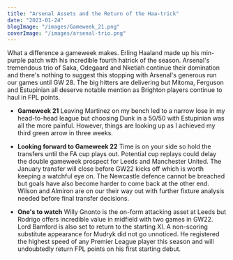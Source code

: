 ```yaml
---
title: "Arsenal Assets and the Return of the Haa-trick"
date: "2023-01-24"
blogImage: "/images/Gameweek_21.png"
coverImage: "/images/arsenal-trio.png"
---
```


What a difference a gameweek makes. Erling Haaland made up his min-purple patch with his incredible fourth hatrick of the season. Arsenal's tremendous trio of Saka, Odegaard and Nketiah continue their domination and there's nothing to suggest this stopping with Arsenal's generous run our games until GW 28. The big hitters are delivering but Mitoma, Ferguson and Estupinian all deserve notable mention as Brighton players continue to haul in FPL points.

- **Gameweek 21** Leaving Martinez on my bench led to a narrow lose in my head-to-head league but choosing Dunk in a 50/50 with Estupinian was all the more painful. However, things are looking up as I achieved my third green arrow in three weeks.
- **Looking forward to Gameweek 22** Time is on your side so hold the transfers until the FA cup plays out. Potential cup replays could delay the double gameweek prospect for Leeds and Manchester United. The January transfer will close before GW22 kicks off which is worth keeping a watchful eye on. The Newcastle defence cannot be breached but goals have also become harder to come back at the other end. Wilson and Almiron are on our their way out with further fixture analysis needed before final transfer decisions.

- **One's to watch** Willy Gnonto is the on-form attacking asset at Leeds but Rodrigo offers incredible value in midfield with two games in GW22. Lord Bamford is also set to return to the starting XI. A non-scoring substitute appearance for Mudryk did not go unnoticed. He registered the highest speed of any Premier League player this season and will undoubtedly return FPL points on his first starting debut.
